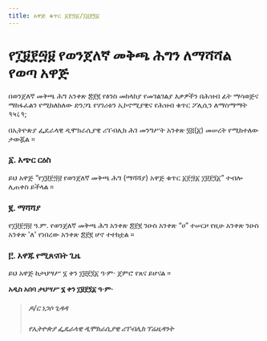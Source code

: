 ```yaml
---
title: አዋጅ ቁጥር ፩፻፵፩/፲፱፻፺፩
---
```


# የ፲፱፻፵፱ የወንጀለኛ መቅጫ ሕግን ለማሻሻል የወጣ አዋጅ

በወንጀለኛ መቅጫ ሕግ አንቀጽ ፰፻፪ የፅንስ መከላከያ የመገልገልያ
እቃዎችን በሕዝብ ፊት ማሳወጅና ማከፋፈልን የሚከለክለው ድንጋጌ
የሃገሪቱን ኢኮኖሚያዊና የሕዝብ ቁጥር ፖሊሲን ለማስማማት
१५८१;

በኢትዮጵያ ፌዴራላዊ ዲሞክራሲያዊ ሪፐብሊክ ሕገ መንግሥት
አንቀጽ ፶፭(፩) መሠረት የሚከተለው ታውጇል ።

### ፩. አጭር ርዕስ

ይህ አዋጅ “የ፲፱፻፵፱ የወንጀለኛ መቅጫ ሕግ (ማሻሻያ) አዋጅ
ቁጥር ፩፻፵፩ ፲፱፻፺፩” ተብሎ ሊጠቀስ ይችላል ።

### ፪. ማሻሻያ

የ፲፱፻፵፱ ዓ.ም. የወንጀለኛ መቅጫ ሕግ አንቀጽ ፰፻፪ ንዑስ
አንቀጽ “ሀ” ተሠርዞ የዚሁ አንቀጽ ንዑስ አንቀጽ 'ለ'
የነበረው አንቀጽ ፰፻፪ ሆኖ ተተክቷል ።

### ፫. አዋጁ የሚጸናበት ጊዜ

ይህ አዋጅ ከታህሣሥ ፮ ቀን ፲፱፻፺፩ ዓ·ም· ጀምሮ የጸና
ይሆናል ።

**አዲስ አበባ ታህሣሥ ፮ ቀን ፲፱፻፺፩ ዓ·ም·**

> ##### ዶ/ር ነጋሶ ጊዳዳ
>
> ##### የኢትዮጵያ ፌዴራላዊ ዲሞክራሲያዊ ሪፐብሊክ ፕሬዚዳንት